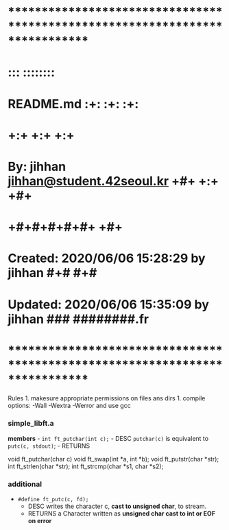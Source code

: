 # **************************************************************************** #
#                                                                              #
#                                                         :::      ::::::::    #
#    README.md                                          :+:      :+:    :+:    #
#                                                     +:+ +:+         +:+      #
#    By: jihhan <jihhan@student.42seoul.kr>         +#+  +:+       +#+         #
#                                                 +#+#+#+#+#+   +#+            #
#    Created: 2020/06/06 15:28:29 by jihhan            #+#    #+#              #
#    Updated: 2020/06/06 15:35:09 by jihhan           ###   ########.fr        #
#                                                                              #
# **************************************************************************** #

Rules
    1. makesure appropriate permissions on files ans dirs
    1. compile options: -Wall -Wextra -Werror and use gcc

### simple_libft.a

**members**
    - ``int ft_putchar(int c);``
        - DESC
            ``putchar(c)`` is equivalent to ``putc(c, stdout)``;
        - RETURNS
            

void ft_putchar(char c)
void ft_swap(int *a, int *b);
void ft_putstr(char *str);
int ft_strlen(char *str);
int ft_strcmp(char *s1, char *s2);


### additional

- ``#define ft_putc(c, fd);``
    - DESC
        writes the character c, **cast to unsigned char**, to stream.
    - RETURNS
        a Character written as **unsigned char cast to int or EOF on error**

